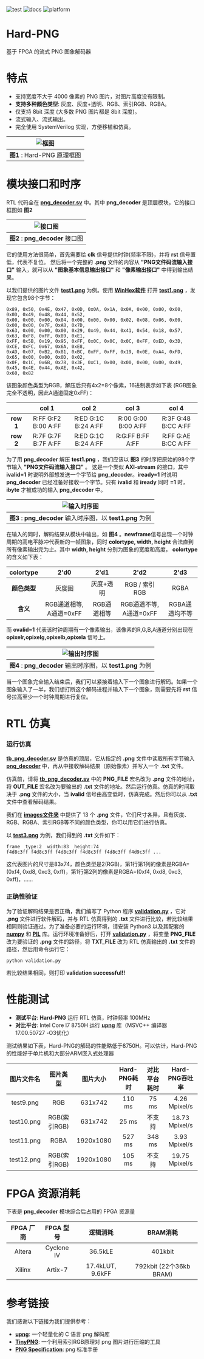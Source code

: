 ![test](https://img.shields.io/badge/test-passing-green.svg)
![docs](https://img.shields.io/badge/docs-passing-green.svg)
![platform](https://img.shields.io/badge/platform-Quartus|Vivado-blue.svg)


Hard-PNG
===========================
基于 FPGA 的流式 PNG 图象解码器



# 特点
* 支持宽度不大于 4000 像素的 PNG 图片，对图片高度没有限制。
* **支持多种颜色类型**: 灰度、灰度+透明、RGB、索引RGB、RGBA。
* 仅支持 8bit 深度 (大多数 PNG 图片都是 8bit 深度)。
* 流式输入、流式输出。
* 完全使用 SystemVerilog 实现，方便移植和仿真。

| ![框图](https://github.com/WangXuan95/Hard-PNG/blob/master/images/blockdiagram.png) |
| :----: |
| **图1** : Hard-PNG 原理框图 |



# 模块接口和时序

RTL 代码全在 [**png_decoder.sv**](https://github.com/WangXuan95/Hard-PNG/blob/master/png_decoder.sv) 中。其中 **png_decoder** 是顶层模块，它的接口框图如 **图2**

| ![接口图](https://github.com/WangXuan95/Hard-PNG/blob/master/images/interface.png) |
| :----: |
| **图2** : **png_decoder** 接口图 |

它的使用方法很简单，首先需要给 **clk** 信号提供时钟(频率不限)，并将 **rst** 信号置低，代表不复位。
然后将一个完整的 **.png** 文件的内容从 **"PNG文件码流输入接口"** 输入，就可以从 **"图象基本信息输出接口"** 和 **"像素输出接口"** 中得到输出结果。

以我们提供的图片文件 [**test1.png**](https://github.com/WangXuan95/Hard-PNG/blob/master/images/test1.png) 为例。使用 [**WinHex软件**](http://www.x-ways.net/winhex/) 打开 [**test1.png**](https://github.com/WangXuan95/Hard-PNG/blob/master/images/test1.png) ，发现它包含98个字节：
```
0x89, 0x50, 0x4E, 0x47, 0x0D, 0x0A, 0x1A, 0x0A, 0x00, 0x00, 0x00, 0x0D, 0x49, 0x48, 0x44, 0x52, 
0x00, 0x00, 0x00, 0x04, 0x00, 0x00, 0x00, 0x02, 0x08, 0x06, 0x00, 0x00, 0x00, 0x7F, 0xA8, 0x7D, 
0x63, 0x00, 0x00, 0x00, 0x29, 0x49, 0x44, 0x41, 0x54, 0x18, 0x57, 0x63, 0xF8, 0xFF, 0x89, 0xE1, 
0xFF, 0x5B, 0x19, 0x95, 0xFF, 0x0C, 0x0C, 0x0C, 0xFF, 0xED, 0x3D, 0xCE, 0xFC, 0x67, 0x6A, 0xE8, 
0xAD, 0x07, 0xB2, 0x81, 0xBC, 0xFF, 0xFF, 0x19, 0x0E, 0xA4, 0xFD, 0x65, 0x00, 0x00, 0x0D, 0x02, 
0x0F, 0x1C, 0x6B, 0x78, 0x3E, 0xC1, 0x00, 0x00, 0x00, 0x00, 0x49, 0x45, 0x4E, 0x44, 0xAE, 0x42, 
0x60, 0x82
```
该图象颜色类型为RGB，解压后只有4x2=8个像素，16进制表示如下表 (RGB图象完全不透明，因此A通道固定0xFF)：

|           | col 1 | col 2 | col 3 | col 4 |
| :---:     | :---: | :---: | :---: | :---: |
| **row 1** | R:FF G:F2 B:00 A:FF | R:ED G:1C B:24 A:FF | R:00 G:00 B:00 A:FF | R:3F G:48 B:CC A:FF |
| **row 2** | R:7F G:7F B:7F A:FF | R:ED G:1C B:24 A:FF | R:G:FF B:FF A:FF | R:FF G:AE B:CC A:FF |

为了用 **png_decoder** 解压 **test1.png** ，我们应该以 **图3** 的时序把原始的98个字节输入 **"PNG文件码流输入接口"** 。
这是一个类似 **AXI-stream** 的接口，其中 **ivalid=1** 时说明外部想发送一个字节给 **png_decoder**。**iready=1** 时说明 **png_decoder** 已经准备好接收一个字节。只有 **ivalid** 和 **iready** 同时 **=1** 时，**ibyte** 才被成功的输入 **png_decoder** 中。

| ![输入时序图](https://github.com/WangXuan95/Hard-PNG/blob/master/images/wave1.png) |
| :----: |
| **图3** : **png_decoder** 输入时序图，以 **test1.png** 为例 |

在输入的同时，解码结果从模块中输出，如 **图4** 。**newframe**信号出现一个时钟周期的高电平脉冲代表新的一帧图象，同时 **colortype, width, height** 合法直到所有像素输出完为止。其中 **width, height** 分别为图象的宽度和高度， **colortype** 的含义如下表：

| colortype | 2'd0 | 2'd1 | 2'd2 | 2'd3 |
| :-------: | :--: | :--: | :--: | :--: |
| **颜色类型** | 灰度图 | 灰度+透明 | RGB / 索引RGB | RGBA |
| **含义** | RGB通道相等, A通道=0xFF | RGB通道相等 | RGB通道不等, A通道=0xFF | RGBA通道均不等 |

而 **ovalid=1** 代表该时钟周期有一个像素输出，该像素的R,G,B,A通道分别出现在 **opixelr,opixelg,opixelb,opixela** 信号上。

| ![输出时序图](https://github.com/WangXuan95/Hard-PNG/blob/master/images/wave2.png) |
| :----: |
| **图4** : **png_decoder** 输出时序图，以 **test1.png** 为例 |

当一个图象完全输入结束后，我们可以紧接着输入下一个图象进行解码。如果一个图象输入了一半，我们想打断这个解码进程并输入下一个图象，则需要先将 **rst** 信号拉高至少一个时钟周期进行复位。


# RTL 仿真

### 运行仿真

[**tb_png_decoder.sv**](https://github.com/WangXuan95/Hard-PNG/blob/master/tb_png_decoder.sv) 是仿真的顶层，它从指定的 **.png** 文件中读取所有字节输入 [**png_decoder**](https://github.com/WangXuan95/Hard-PNG/blob/master/png_decoder.sv) 中，再从中接收解码结果（原始像素）并写入一个 **.txt** 文件。

仿真前，请将 [**tb_png_decoder.sv**](https://github.com/WangXuan95/Hard-PNG/blob/master/tb_png_decoder.sv) 中的 **PNG_FILE** 宏名改为 **.png** 文件的地址，将 **OUT_FILE** 宏名改为要输出的 **.txt** 文件的地址。然后运行仿真。仿真的时间取决于 **.png** 文件的大小，当 **ivalid** 信号由高变低时，仿真完成。然后你可以从 **.txt** 文件中查看解码结果。

我们在 [**images文件夹**](https://github.com/WangXuan95/Hard-PNG/blob/master/images) 中提供了 13 个 **.png** 文件，它们尺寸各异，且有灰度、RGB、RGBA、索引RGB等不同的颜色类型，你可以用它们进行仿真。

以 [**test3.png**](https://github.com/WangXuan95/Hard-PNG/blob/master/images/test3.png) 为例，我们得到的 **.txt** 文件如下：
```
frame  type:2  width:83  height:74 
f4d8c3ff f4d8c3ff f4d8c3ff f4d8c3ff f4d8c3ff f4d9c3ff ... 
```
这代表图片的尺寸是83x74，颜色类型是2(RGB)，第1行第1列的像素是RGBA=(0xf4, 0xd8, 0xc3, 0xff)，第1行第2列的像素是RGBA=(0xf4, 0xd8, 0xc3, 0xff)，......

### 正确性验证

为了验证解码结果是否正确，我们编写了 Python 程序 [**validation.py**](https://github.com/WangXuan95/Hard-PNG/blob/master/validation.py) ，它对 **.png** 文件进行软件解码，并与 RTL 仿真得到的 **.txt** 文件进行比较，若比较结果相同则验证通过。为了准备必要的运行环境，请安装 Python3 以及其配套的 [**numpy**](https://pypi.org/project/numpy/) 和 [**PIL**](https://pypi.org/project/Pillow/) 库。运行环境准备好后，打开 [**validation.py**](https://github.com/WangXuan95/Hard-PNG/blob/master/validation.py) ，将变量 **PNG_FILE** 改为要验证的 **.png** 文件的路径，将 **TXT_FILE** 改为 RTL 仿真输出的 **.txt** 文件的路径，然后用命令运行它：
```
python validation.py
```
若比较结果相同，则打印 **validation successful!!**

# 性能测试

* **测试平台**: **Hard-PNG** 运行 RTL 仿真，时钟频率 100MHz
* **对比平台**: Intel Core I7 8750H 运行 [**upng**](https://github.com/elanthis/upng) 库（MSVC++ 编译器 17.00.50727  -O3优化）

测试结果如下表，Hard-PNG的解码的性能略低于8750H。可以估计，Hard-PNG 的性能好于单片机和大部分ARM嵌入式处理器

| **图片文件名** | **图片类型** | **图片大小** | **Hard-PNG耗时** | **对比平台耗时** | **Hard-PNG吞吐率** |
| :-----:        | :----------: | :--------:   | :-------------:  | :--------:   | :--------:   |
| test9.png      | RGB          | 631x742      | 110 ms           | 75 ms        | 4.26 Mpixel/s |
| test10.png     | RGB(索引RGB)  | 631x742      | 25 ms            | 不支持       | 18.73 Mpixel/s |
| test11.png     | RGBA         | 1920x1080    | 527 ms           | 348 ms       | 3.93 Mpixel/s |
| test12.png     | RGB(索引RGB)  | 1920x1080    | 105 ms           | 不支持       | 19.75 Mpixel/s |



# FPGA 资源消耗

下表是 **png_decoder** 模块综合后占用的 FPGA 资源量

| **FPGA 厂商** | **FPGA 型号** |   逻辑消耗       | BRAM消耗               |
| :-----:       | :-----------: | :-----------:    | :-------------:        |
| Altera        | Cyclone IV    | 36.5kLE          | 401kbit                |
| Xilinx        | Artix-7       | 17.4kLUT, 9.6kFF | 792kbit (22个36kb BRAM) |



# 参考链接

我们感谢以下链接为我们提供参考：

* [**upng**](https://github.com/elanthis/upng): 一个轻量化的 C 语言 png 解码库
* [**TinyPNG**](https://tinypng.com/): 一个利用索引RGB原理对 png 图片进行压缩的工具
* [**PNG Specification**](https://www.w3.org/TR/REC-png.pdf): png 标准手册
